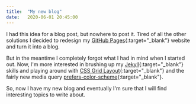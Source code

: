 ```yaml
---
title:  "My new blog"
date:   2020-06-01 20:45:00
---
```


I had this idea for a blog post, but nowhere to post it. Tired of all the other solutions I decided to redesign my [GitHub Pages](https://pages.github.com/){:target="_blank"} website and turn it into a blog.

But in the meantime I completely forgot what I had in mind when I started out.
Now, I'm more interested in brushing up my [Jekyll](https://jekyllrb.com/){:target="_blank"} skills and playing around with [CSS Grid Layout](https://developer.mozilla.org/en-US/docs/Web/CSS/CSS_Grid_Layout){:target="_blank"} and the fairly new media query [prefers-color-scheme](https://drafts.csswg.org/mediaqueries-5/#descdef-media-prefers-color-scheme){:target="_blank"}.

So, now I have my new blog and eventually I'm sure that I will find interesting topics to write about.
